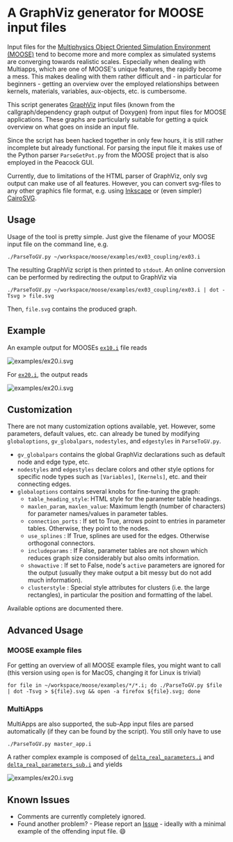 A GraphViz generator for MOOSE input files
==========================================

Input files for the [Multiphysics Object Oriented Simulation Environment (MOOSE)](http://mooseframework.org) tend to become more and more complex as simulated systems are converging towards realistic scales.
Especially when dealing with Multiapps, which are one of MOOSE's unique features, the rapidly become a mess.
This makes dealing with them rather difficult and - in particular for beginners - getting an overview over the employed relationships between kernels, materials, variables, aux-objects, etc. is cumbersome.

This script generates [GraphViz](http://www.graphviz.org) input files (known from the callgraph/dependency graph output of Doxygen) from input files for MOOSE applications.
These graphs are particularly suitable for getting a quick overview on what goes on inside an input file.

Since the script has been hacked together in only few hours, it is still rather incomplete but already functional.
For parsing the input file it makes use of the Python parser `ParseGetPot.py` from the MOOSE project that is also employed in the Peacock GUI.

Currently, due to limitations of the HTML parser of GraphViz, only svg output can make use of all features.
However, you can convert svg-files to any other graphics file format, e.g. using [Inkscape](http://www.inkscape.org) or (even simpler) [CairoSVG](http://cairosvg.org).

Usage
-----

Usage of the tool is pretty simple.
Just give the filename of your MOOSE input file on the command line, e.g.

    ./ParseToGV.py ~/workspace/moose/examples/ex03_coupling/ex03.i

The resulting GraphViz script is then printed to `stdout`.
An online conversion can be performed by redirecting the output to GraphViz via

    ./ParseToGV.py ~/workspace/moose/examples/ex03_coupling/ex03.i | dot -Tsvg > file.svg

Then, `file.svg` contains the produced graph.

Example
-------
An example output for MOOSEs [`ex10.i`](examples/ex10.i) file reads

![examples/ex20.i.svg](https://rawgit.com/dasmy/MooseToGraphviz/master/examples/ex10.i.svg)

For [`ex20.i`](examples/ex20.i), the output reads

![examples/ex20.i.svg](https://rawgit.com/dasmy/MooseToGraphviz/master/examples/ex20.i.svg)

Customization
-------------
There are not many customization options available, yet.
However, some parameters, default values, etc. can already be tuned by modifying `globaloptions`, `gv_globalpars`, `nodestyles`, and `edgestyles` in `ParseToGV.py`.
  * `gv_globalpars` contains the global GraphViz declarations such as default node and edge type, etc.
  * `nodestyles` and `edgestyles` declare colors and other style options for specific node types such as `[Variables]`, `[Kernels]`, etc. and their connecting edges.
  * `globaloptions` contains several knobs for fine-tuning the graph:
      * `table_heading_style`: HTML style for the parameter table headings.
      * `maxlen_param`, `maxlen_value`: Maximum length (number of characters) for parameter names/values in parameter tables.
      * `connection_ports` : If set to True, arrows point to entries in parameter tables. Otherwise, they point to the nodes.
      * `use_splines`      : If True, splines are used for the edges. Otherwise orthogonal connectors.
      * `includeparams`    : If False, parameter tables are not shown which reduces graph size considerably but also omits information.
      * `showactive`       : If set to False, node's `active` parameters are ignored for the output (usually they make output a bit messy but do not add much information).
      * `clusterstyle`     : Special style attributes for clusters (i.e. the large rectangles), in particular the position and formatting of the label.

Available options are documented there.

Advanced Usage
--------------
### MOOSE example files
For getting an overview of all MOOSE example files, you might want to call (this version using `open` is for MacOS, changing it for Linux is trivial)

    for file in ~/workspace/moose/examples/*/*.i; do ./ParseToGV.py $file | dot -Tsvg > ${file}.svg && open -a firefox ${file}.svg; done

### MultiApps
MultiApps are also supported, the sub-App input files are parsed automatically (if they can be found by the script).
You still only have to use

    ./ParseToGV.py master_app.i

A rather complex example is composed of [`delta_real_parameters.i`](examples/delta_real_parameters.i) and [`delta_real_parameters_sub.i`](examples/delta_real_parameters_sub.i) and yields

![examples/ex20.i.svg](https://rawgit.com/dasmy/MooseToGraphviz/master/examples/delta_real_parameters.i.svg)

Known Issues
------------
* Comments are currently completely ignored.
* Found another problem? - Please report an [Issue](https://github.com/dasmy/MooseToGraphviz/issues) - ideally with a minimal example of the offending input file. :smile:
